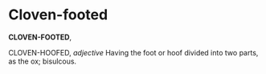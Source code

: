 # Cloven-footed

**CLOVEN-FOOTED**,

CLOVEN-HOOFED, _adjective_ Having the foot or hoof divided into two parts, as the ox; bisulcous.